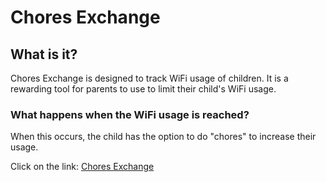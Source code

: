 # Chores Exchange

## What is it?
Chores Exchange is designed to track WiFi usage of children. 
It is a rewarding tool for parents to use to limit their child's WiFi usage.


### What happens when the WiFi usage is reached?
When this occurs, the child has the option to do "chores" to increase their usage. 


Click on the link: [Chores Exchange](https://alannanoguchi.github.io/Chores_Exchange/)
